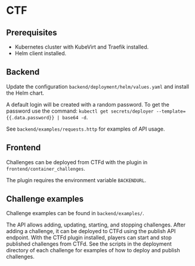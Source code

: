 
# CTF

## Prerequisites

- Kubernetes cluster with KubeVirt and Traefik installed.
- Helm client installed.

## Backend

Update the configuration `backend/deployment/helm/values.yaml` and install the Helm chart.

A default login will be created with a random password. To get the password use the command: `kubectl get secrets/deployer --template={{.data.password}} | base64 -d`.

See `backend/examples/requests.http` for examples of API usage.

## Frontend

Challenges can be deployed from CTFd with the plugin in `frontend/container_challenges`.

The plugin requires the environment variable `BACKENDURL`.

## Challenge examples

Challenge examples can be found in `backend/examples/`.

The API allows adding, updating, starting, and stopping challenges. After adding a challenge, it can be deployed to CTFd using the publish API endpoint. With the CTFd plugin installed, players can start and stop published challenges from CTFd. See the scripts in the deployment directory of each challenge for examples of how to deploy and publish challenges.
